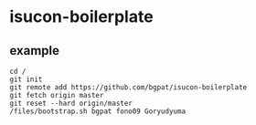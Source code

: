 # isucon-boilerplate

## example

```
cd /
git init
git remote add https://github.com/bgpat/isucon-boilerplate
git fetch origin master
git reset --hard origin/master
/files/bootstrap.sh bgpat fono09 Goryudyuma
```
